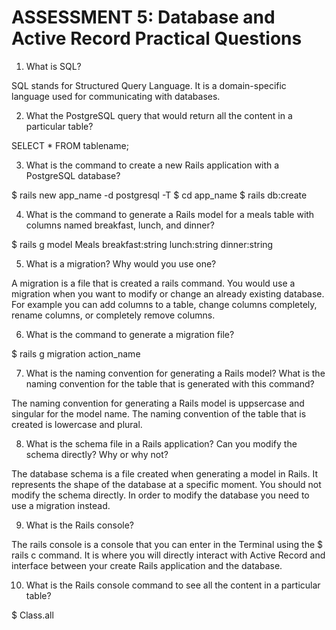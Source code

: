 # ASSESSMENT 5: Database and Active Record Practical Questions

1. What is SQL?

SQL stands for Structured Query Language. It is a domain-specific language used for communicating with databases.

2. What the PostgreSQL query that would return all the content in a particular table?

SELECT * FROM tablename;

3. What is the command to create a new Rails application with a PostgreSQL database?

$ rails new app_name -d postgresql -T
$ cd app_name
$ rails db:create

4. What is the command to generate a Rails model for a meals table with columns named breakfast, lunch, and dinner?

$ rails g model Meals breakfast:string lunch:string dinner:string

5. What is a migration? Why would you use one?

A migration is a file that is created a rails command. You would use a migration when you want to modify or change an already existing database. For example you can add columns to a table, change columns completely, rename columns, or completely remove columns.

6. What is the command to generate a migration file?

$ rails g migration action_name  

7. What is the naming convention for generating a Rails model? What is the naming convention for the table that is generated with this command?

The naming convention for generating a Rails model is uppsercase and singular for the model name. The naming convention of the table that is created is lowercase and plural.

8. What is the schema file in a Rails application? Can you modify the schema directly? Why or why not?

The database schema is a file created when generating a model in Rails. It represents the shape of the database at a specific moment. You should not modify the schema directly. In order to modify the database you need to use a migration instead.

9. What is the Rails console?

The rails console is a console that you can enter in the Terminal using the $ rails c command. It is where you will directly interact with Active Record and interface between your create Rails application and the database.

10. What is the Rails console command to see all the content in a particular table?

$ Class.all
